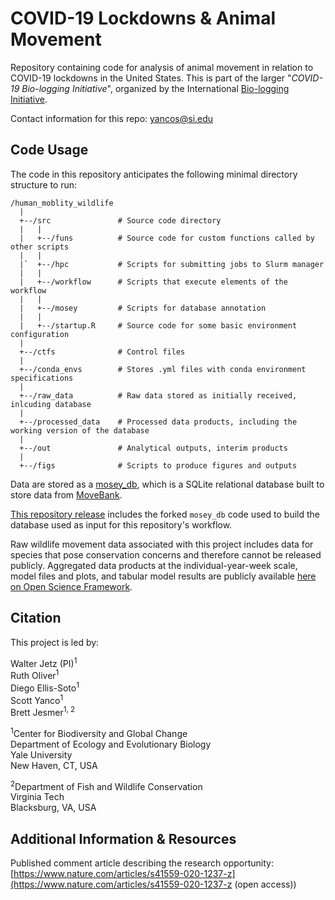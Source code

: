 # COVID-19 Lockdowns & Animal Movement

Repository containing code for analysis of animal movement in relation to COVID-19 lockdowns in the United States. This is part of the larger "*COVID-19 Bio-logging Initiative*", organized by the International [Bio-logging Initiative](www.bio-logging.net).

Contact information for this repo:  yancos@si.edu

## Code Usage

The code in this repository anticipates the following minimal directory structure to run:

```
/human_moblity_wildlife  
  |  
  +--/src               # Source code directory
  |   |   
  |   +--/funs          # Source code for custom functions called by other scripts
  |   |   
  |`  +--/hpc           # Scripts for submitting jobs to Slurm manager 
  |   | 
  |   +--/workflow      # Scripts that execute elements of the workflow
  |   |
  |   +--/mosey         # Scripts for database annotation
  |   |
  |   +--/startup.R     # Source code for some basic environment configuration
  |    
  +--/ctfs              # Control files  
  | 
  +--/conda_envs        # Stores .yml files with conda environment specifications
  |  
  +--/raw_data          # Raw data stored as initially received, inlcuding database
  |  
  +--/processed_data    # Processed data products, including the working version of the database
  |  
  +--/out               # Analytical outputs, interim products
  |  
  +--/figs              # Scripts to produce figures and outputs

```

Data are stored as a [mosey_db](https://github.com/benscarlson/mosey_db), which is a SQLite relational database built to store data from [MoveBank](www.movebank.org).

[This repository release](https://github.com/julietcohen/mosey_db/releases/tag/v1.0.0) includes the forked `mosey_db` code used to build the database used as input for this repository's workflow.

Raw wildlife movement data associated with this project includes data for species that pose conservation concerns and therefore cannot be released publicly. Aggregated data products at the individual-year-week scale, model files and plots, and tabular model results are publicly available [here on Open Science Framework](https://osf.io/3ua2c/files/osfstorage).

## Citation

This project is led by:

Walter Jetz (PI)<sup>1</sup>  
Ruth Oliver<sup>1</sup>  
Diego Ellis-Soto<sup>1</sup>  
Scott Yanco<sup>1</sup>  
Brett Jesmer<sup>1, 2</sup>  

<sup>1</sup>Center for Biodiversity and Global Change  
Department of Ecology and Evolutionary Biology  
Yale University  
New Haven, CT, USA  

<sup>2</sup>Department of Fish and Wildlife Conservation  
Virginia Tech   
Blacksburg, VA, USA  

## Additional Information & Resources

Published comment article describing the research opportunity: [https://www.nature.com/articles/s41559-020-1237-z](https://www.nature.com/articles/s41559-020-1237-z (open access))
